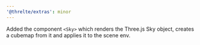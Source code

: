```yaml
---
'@threlte/extras': minor
---
```


Added the component `<Sky>` which renders the Three.js Sky object, creates a cubemap from it and applies it to the scene env.
